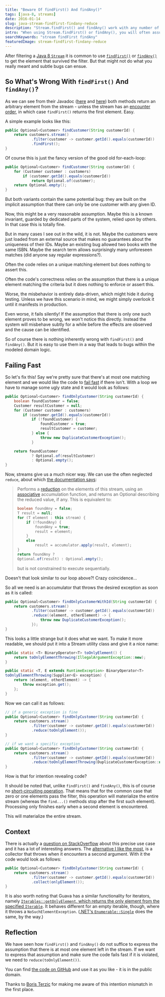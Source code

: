 ```yaml
---
title: "Beware Of findFirst() And findAny()"
tags: [java-8, streams]
date: 2016-01-14
slug: java-stream-findfirst-findany-reduce
description: "Stream.findFirst() and findAny() work with any number of elements in the stream. Make sure to reduce(toOnlyElement()) if there should be at most one."
intro: "When using Stream.findFirst() or findAny(), you will often assume that there is at most one element left in the stream. But neither tests that assumption so maybe you should use a different approach."
searchKeywords: "stream findFirst findAny"
featuredImage: stream-findfirst-findany-reduce
---
```


After filtering a [Java 8 `Stream`](https://docs.oracle.com/javase/8/docs/api/java/util/stream/Stream.html) it is common to use [`findFirst()`](https://docs.oracle.com/javase/8/docs/api/java/util/stream/Stream.html#findFirst--) or [`findAny()`](https://docs.oracle.com/javase/8/docs/api/java/util/stream/Stream.html#findAny--) to get the element that survived the filter.
But that might not do what you really meant and subtle bugs can ensue.

## So What's Wrong With `findFirst()` And `findAny()`?

As we can see from their Javadoc ([here](https://docs.oracle.com/javase/8/docs/api/java/util/stream/Stream.html#findFirst--) and [here](https://docs.oracle.com/javase/8/docs/api/java/util/stream/Stream.html#findAny--)) both methods return an arbitrary element from the stream - unless the stream has an [encounter order](https://docs.oracle.com/javase/8/docs/api/java/util/stream/package-summary.html#Ordering), in which case `findFirst()` returns the first element.
Easy.

A simple example looks like this:

```java
public Optional<Customer> findCustomer(String customerId) {
	return customers.stream()
			.filter(customer -> customer.getId().equals(customerId))
			.findFirst();
}
```

Of course this is just the fancy version of the good old for-each-loop:

```java
public Optional<Customer> findCustomer(String customerId) {
	for (Customer customer : customers)
		if (customer.getId().equals(customerId))
			return Optional.of(customer);
	return Optional.empty();
}
```

But both variants contain the same potential bug: they are built on the implicit assumption that there can only be one customer with any given ID.

Now, this might be a very reasonable assumption.
Maybe this is a known invariant, guarded by dedicated parts of the system, relied upon by others.
In that case this is totally fine.

But in many cases I see out in the wild, it is not.
Maybe the customers were just loaded from an external source that makes no guarantees about the uniqueness of their IDs.
Maybe an existing bug allowed two books with the same ISBN.
Maybe the search term allows surprisingly many unforeseen matches (did anyone say regular expressions?).

<pullquote>Often the code relies on a unique matching element but does nothing to assert this.</pullquote>

Often the code's correctness relies on the assumption that there is a unique element matching the criteria but it does nothing to enforce or assert this.

Worse, the misbehavior is entirely data-driven, which might hide it during testing.
Unless we have this scenario in mind, we might simply overlook it until it manifests in production.

Even worse, it fails silently!
If the assumption that there is only one such element proves to be wrong, we won't notice this directly.
Instead the system will misbehave subtly for a while before the effects are observed and the cause can be identified.

So of course there is nothing inherently wrong with `findFirst()` and `findAny()`.
But it is easy to use them in a way that leads to bugs within the modeled domain logic.

## Failing Fast

So let's fix this!
Say we're pretty sure that there's at most one matching element and we would like the code to [fail fast](https://en.wikipedia.org/wiki/Fail-fast) if there isn't.
With a loop we have to manage some ugly state and it would look as follows:

```java
public Optional<Customer> findOnlyCustomer(String customerId) {
	boolean foundCustomer = false;
	Customer resultCustomer = null;
	for (Customer customer : customers)
		if (customer.getId().equals(customerId))
			if (!foundCustomer) {
				foundCustomer = true;
				resultCustomer = customer;
			} else {
				throw new DuplicateCustomerException();
			}

	return foundCustomer
			? Optional.of(resultCustomer)
			: Optional.empty();
}
```

Now, streams give us a much nicer way.
We can use the often neglected `reduce`, about which [the documentation says](https://docs.oracle.com/javase/8/docs/api/java/util/stream/Stream.html#reduce-java.util.function.BinaryOperator-):

> Performs a [reduction](https://docs.oracle.com/javase/8/docs/api/java/util/stream/package-summary.html#Reduction) on the elements of this stream, using an [associative](https://docs.oracle.com/javase/8/docs/api/java/util/stream/package-summary.html#Associativity) accumulation function, and returns an Optional describing the reduced value, if any.
> This is equivalent to:
>
> ```java
> boolean foundAny = false;
> T result = null;
> for (T element : this stream) {
>     if (!foundAny) {
>         foundAny = true;
>         result = element;
>     }
>     else
>         result = accumulator.apply(result, element);
> }
> return foundAny ?
> Optional.of(result) : Optional.empty();
> ```
>
> but is not constrained to execute sequentially.

Doesn't that look similar to our loop above?!
Crazy coincidence...

So all we need is an accumulator that throws the desired exception as soon as it is called:

```java
public Optional<Customer> findOnlyCustomerWithId(String customerId) {
	return customers.stream()
			.filter(customer -> customer.getId().equals(customerId))
			.reduce((element, otherElement) -> {
				throw new DuplicateCustomerException();
			});
}
```

This looks a little strange but it does what we want.
To make it more readable, we should put it into a Stream utility class and give it a nice name:

```java
public static <T> BinaryOperator<T> toOnlyElement() {
	return toOnlyElementThrowing(IllegalArgumentException::new);
}

public static <T, E extends RuntimeException> BinaryOperator<T>
toOnlyElementThrowing(Supplier<E> exception) {
	return (element, otherElement) -> {
		throw exception.get();
	};
}
```

Now we can call it as follows:

```java
// if a generic exception is fine
public Optional<Customer> findOnlyCustomer(String customerId) {
	return customers.stream()
			.filter(customer -> customer.getId().equals(customerId))
			.reduce(toOnlyElement());
}

// if we want a specific exception
public Optional<Customer> findOnlyCustomer(String customerId) {
	return customers.stream()
			.filter(customer -> customer.getId().equals(customerId))
			.reduce(toOnlyElementThrowing(DuplicateCustomerException::new));
}
```

How is that for intention revealing code?

It should be noted that, unlike `findFirst()` and `findAny()`, this is of course no [short-circuiting operation](https://docs.oracle.com/javase/8/docs/api/java/util/stream/package-summary.html#StreamOps).
That means that for the common case that zero or one elements pass the filter, this operation will materialize the entire stream (whereas the `find...()` methods stop after the first such element).
Processing only finishes early when a second element is encountered.

<pullquote>This will materialize the entire stream.</pullquote>

## Context

There is actually a [question on StackOverflow](http://stackoverflow.com/q/22694884/2525313) about this precise use case and it has a lot of interesting answers.
The [alternative I like the most](http://stackoverflow.com/a/22695424/2525313), is a collector that throws when it encounters a second argument.
With it the code would look as follows:

```java
public Optional<Customer> findOnlyCustomer(String customerId) {
	return customers.stream()
			.filter(customer -> customer.getId().equals(customerId))
			.collect(onlyElement());
}
```

It is also worth noting that Guava has a similar functionality for iterators, namely [`Iterables::getOnlyElement`, which returns the only element from the specified `Iterable`](https://google.github.io/guava/releases/snapshot/api/docs/com/google/common/collect/Iterables.html#getOnlyElement(java.lang.Iterable)).
It behaves different for an empty iterable, though, where it throws a `NoSuchElementException`.
([.NET's `Enumerable::Single`](https://msdn.microsoft.com/en-us/library/bb155325(v=vs.110).aspx) does the same, by the way.)

## Reflection

We have seen how `findFirst()` and `findAny()` do not suffice to express the assumption that there is at most one element left in the stream.
If we want to express that assumption and make sure the code fails fast if it is violated, we need to `reduce(toOnlyElement())`.

You can find [the code on GitHub](https://gist.github.com/nicolaiparlog/74ac912658f0e11e9057?ts=4) and use it as you like - it is in the public domain.

Thanks to [Boris Terzic](http://www.aggregat4.net/) for making me aware of this intention mismatch in the first place.
